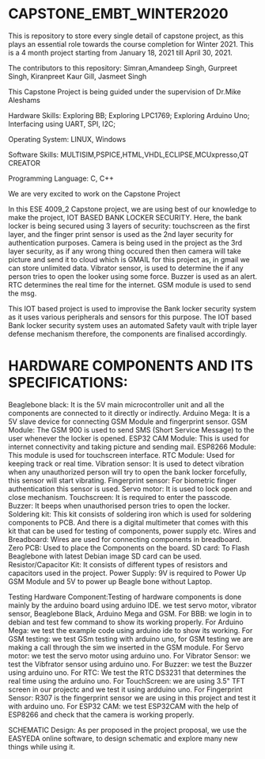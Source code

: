 # CAPSTONE_EMBT_WINTER2020
This is repository to store every single detail of capstone project, as this plays an essential role towards the course completion for Winter 2021. This is a 4 month project starting from January 18, 2021 till April 30, 2021.

The contributors to this repository: Simran,Amandeep Singh, Gurpreet Singh, Kiranpreet Kaur Gill, Jasmeet Singh

This Capstone Project is being guided under the supervision of Dr.Mike Aleshams

Hardware Skills: Exploring BB; Exploring LPC1769; Exploring Arduino Uno; Interfacing using UART, SPI, I2C;

Operating System: LINUX, Windows

Software Skills: MULTISIM,PSPICE,HTML,VHDL,ECLIPSE,MCUxpresso,QT CREATOR

Programming Language: C, C++

We are very excited to work on the Capstone Project

In this ESE 4009_2 Capstone project, we are using best of our knowledge to make the project, IOT BASED BANK LOCKER SECURITY. Here, the bank locker is being secured using 3 layers of security: touchscreen as the first layer, and the finger print sensor is used as the 2nd layer security for authentication purposes. Camera is being used in the project as the 3rd layer security, as if any wrong thing occured then then camera will take picture and send it to cloud which is GMAIL for this project as, in gmail we can store unlimited data. Vibrator sensor, is used to determine the if any person tries to open the looker using some force. Buzzer is used as an alert. RTC determines the real time for the internet. GSM module is used to send the msg.

This IOT based project is used to improvise the Bank locker security system as it uses various peripherals and sensors for this purpose. The IOT based Bank locker security system uses an automated Safety vault with triple layer defense mechanism therefore, the components are finalised accordingly.

# HARDWARE COMPONENTS AND ITS SPECIFICATIONS:

Beaglebone black: It is the 5V main microcontroller unit and all the components are connected to it directly or indirectly.
Arduino Mega: It is a 5V slave device for connecting GSM Module and fingerprint sensor.
GSM Module: The GSM 900  is used to send SMS (Short Service Message) to the user whenever the locker is opened.
ESP32 CAM Module: This is used for internet connectivity and taking picture and sending mail.
ESP8266 Module: This module is used for touchscreen interface.
RTC Module: Used for keeping track or real time.
Vibration sensor: It is used to detect vibration when any unauthorized person will try to open the bank locker forcefully, this sensor will start vibrating.
Fingerprint sensor: For biometric finger authentication this sensor is used.
Servo motor: It is used to lock open and close mechanism.
Touchscreen: It is required to enter the passcode. 
Buzzer: It beeps when unauthorised person tries to open the locker.
Soldering kit: This kit consists of soldering iron which is used for soldering components to PCB. And there is a digital multimeter that comes with this kit that can be used for testing of components, power supply etc.
Wires and Breadboard: Wires are used for connecting components in breadboard.
Zero PCB: Used to place the Components on the board.
SD card: To Flash Beaglebone with latest Debian image SD card can be used.
Resistor/Capacitor Kit: It consists of different types of resistors and capacitors used in the project.
Power Supply: 9V is required to Power Up GSM Module and 5V to power up Beagle bone without Laptop.

Testing Hardware Component:Testing of hardware components is done mainly by the arduino board using arduino IDE. we test servo motor, vibrator sensor, Beaglebone Black, Arduino Mega and GSM. 
For BBB: we login in to debian and test few command to show its working properly.
For Arduino Mega: we test the example code using arduino ide to show its working.
For GSM testing: we test GSm testing with arduino uno, for GSM testing we are making a call through the sim we inserted in the GSM module.
For Servo motor: we test the servo motor using arduino uno.
For Vibrator Sensor: we test the Vibfrator sensor using arduino uno.
For Buzzer: we test the Buzzer using arduino uno.
For RTC: We test the RTC DS3231 that determines the real time using the arduino uno.
For TouchScreen: we are using 3.5" TFT screen in our projectc and we test it using ardduino uno.
For Fingerprint Sensor: R307 is the fingerprint sensor we are using in this project and test it with arduino uno.
For ESP32 CAM: we test ESP32CAM with the help of ESP8266 and check that the camera is working properly.

SCHEMATIC Design: As per proposed in the project proposal, we use the EASYEDA online software, to design schematic and explore many new things while using it.
